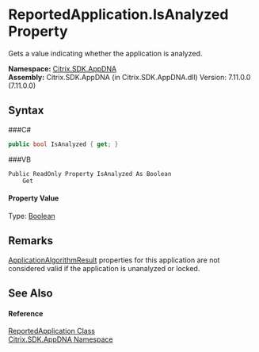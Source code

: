 # ReportedApplication.IsAnalyzed Property 
 

Gets a value indicating whether the application is analyzed.

**Namespace:**&nbsp;<a href="N_Citrix_SDK_AppDNA">Citrix.SDK.AppDNA</a><br />**Assembly:**&nbsp;Citrix.SDK.AppDNA (in Citrix.SDK.AppDNA.dll) Version: 7.11.0.0 (7.11.0.0)

## Syntax

###C#
```csharp
public bool IsAnalyzed { get; }
```

###VB
```vbnet
Public ReadOnly Property IsAnalyzed As Boolean
	Get
```


#### Property Value
Type: <a href="http://msdn2.microsoft.com/en-us/library/a28wyd50" target="_blank">Boolean</a>

## Remarks
<a href="T_Citrix_SDK_AppDNA_ApplicationAlgorithmResult">ApplicationAlgorithmResult</a> properties for this application are not considered valid if the application is unanalyzed or locked.

## See Also


#### Reference
<a href="T_Citrix_SDK_AppDNA_ReportedApplication">ReportedApplication Class</a><br /><a href="N_Citrix_SDK_AppDNA">Citrix.SDK.AppDNA Namespace</a><br />
